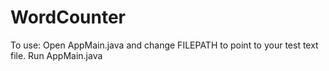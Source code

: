 # WordCounter

To use:
Open AppMain.java and change FILEPATH to point to your test text file.
Run AppMain.java
